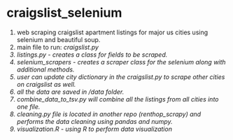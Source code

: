 # craigslist_selenium

1. web scraping craigslist apartment listings for major us cities using selenium and beautiful soup.
2. main file to run: <i>craigslist.py
3. listings.py - creates a class for fields to be scraped.
4. selenium_scrapers - creates a scraper class for the selenium along with additional methods.
5. user can update city dictionary in the craigslist.py to scrape other cities on craigslist as well.
6. all the data are saved in /data folder.
7. combine_data_to_tsv.py will combine all the listings from all cities into one file.
8. cleaning.py file is located in another repo (renthop_scrapy) and performs the data cleaning using pandas and numpy.
9. visualization.R - using R to perform data visualization
